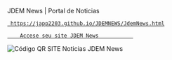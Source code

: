 
JDEM News | Portal de Noticias

 <a href="https://japp2203.github.io/JDEMNEWS/JdemNews.html">

	 https://japp2203.github.io/JDEMNEWS/JdemNews.html

		Accese seu site JDEM News			
</a>

<img src="QR_Code_JDEM_News" alt="Código QR SITE Noticias JDEM News">
